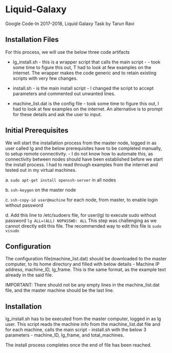 # Liquid-Galaxy
Google Code-In 2017-2018, Liquid Galaxy Task by Tarun Ravi

## Installation Files
For this process, we will use the below three code artifacts
+ lg_install.sh - this is a wrapper script that calls the main script - - took some time to figure this out, T had to look at few examples on the internet. The wrapper makes the code generic and to retain existing scripts with very few changes.

+ install.sh - is the main install script - I changed the script to accept parameters and commented out unwanted lines.

+ machine_list.dat is the config file - took some time to figure this out, I had to look at few examples on the internet. An alternative is to prompt for these details and ask the user to input.

## Initial Prerequisites
We will start the installation process from the master node, logged in as user called lg and the below prerequisites have to be completed manually, to setup remote connectivity. - I do not know how to automate this, as connectivity between nodes should have been established before we start the install process. I had to read through examples from the internet and tested out in my virtual machines.

  a. ```sudo apt-get install openssh-server``` in all nodes
  
  b. ```ssh-keygen``` on the master node
  
  c. ```ssh-copy-id user@machine``` for each node, from master, to enable login without password
  
  d. Add this line to /etc/sudoers file, for user(lg) to execute sudo without password ```lg ALL=(ALL) NOPASSWD: ALL```
  This step was challenging as we cannot directly edit this file. The recommended way to edit this file is ```sudo visudo```


## Configuration
The configuration file(machine_list.dat) should be downloaded to the master computer, to its home directory and filled with below details - Machine IP address, machine_ID, lg_frame. This is the same format, as the example text already in the said file. 

IMPORTANT: There should not be any empty lines in the machine_list.dat file, and the master machine should be the last line.

## Installation
lg_install.sh has to be executed from the master computer, logged in as lg user. This script reads the machine info from the machine_list.dat file and for each machine, calls the main script - install.sh with the below 3 parameters - machine_ID, lg_frame, and total_machines.

The install process completes once the end of file has been reached.
